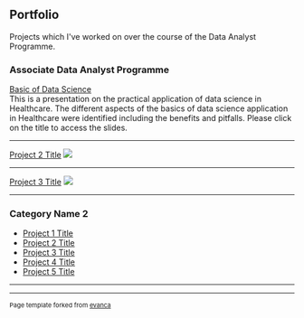 ## Portfolio

Projects which I've worked on over the course of the Data Analyst Programme.


### Associate Data Analyst Programme

[Basic of Data Science](janiceding20.github.io/pdf/healthcare_analytics.pdf)
<br>
This is a presentation on the practical application of data science in Healthcare.
The different aspects of the basics of data science application in Healthcare were identified including the benefits and pitfalls.
Please click on the title to access the slides.

---
[Project 2 Title](/pdf/sample_presentation.pdf)
<img src="images/dummy_thumbnail.jpg?raw=true"/>

---
[Project 3 Title](http://example.com/)
<img src="images/dummy_thumbnail.jpg?raw=true"/>

---

### Category Name 2

- [Project 1 Title](http://example.com/)
- [Project 2 Title](http://example.com/)
- [Project 3 Title](http://example.com/)
- [Project 4 Title](http://example.com/)
- [Project 5 Title](http://example.com/)

---




---
<p style="font-size:11px">Page template forked from <a href="https://github.com/evanca/quick-portfolio">evanca</a></p>
<!-- Remove above link if you don't want to attibute -->
